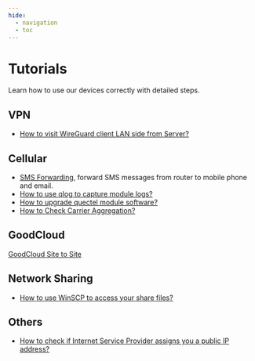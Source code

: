 ```yaml
---
hide:
  - navigation
  - toc
---
```


# Tutorials

Learn how to use our devices correctly with detailed steps.

## VPN

* [How to visit WireGuard client LAN side from Server?](wireguard_server_access_to_client_lan_side)

## Cellular

* [SMS Forwarding](sms_forwarding), forward SMS messages from router to mobile phone and email.
* [How to use qlog to capture module logs?](get_module_logs)
* [How to upgrade quectel module software?](upgrade_quectel_module_software)
* [How to Check Carrier Aggregation?](how_to_check_carrier_aggregation)

## GoodCloud

[GoodCloud Site to Site](goodcloud_site_to_site)

## Network Sharing

* [How to use WinSCP to access your share files?](winscp_share_file)

## Others

* [How to check if Internet Service Provider assigns you a public IP address?](how_to_check_if_isp_assigns_you_a_public_ip_address)
